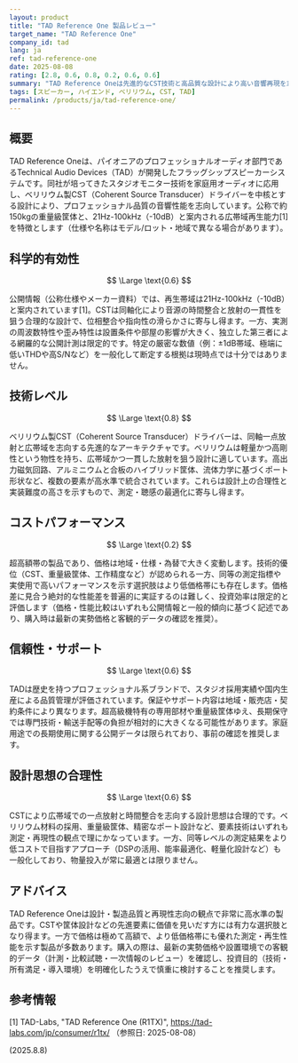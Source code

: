 ```yaml
---
layout: product
title: "TAD Reference One 製品レビュー"
target_name: "TAD Reference One"
company_id: tad
lang: ja
ref: tad-reference-one
date: 2025-08-08
rating: [2.8, 0.6, 0.8, 0.2, 0.6, 0.6]
summary: "TAD Reference Oneは先進的なCST技術と高品質な設計により高い音響再現を志向する一方、超高額価格によりコストパフォーマンスは限定的なフラッグシップスピーカー"
tags: [スピーカー, ハイエンド, ベリリウム, CST, TAD]
permalink: /products/ja/tad-reference-one/
---
```


## 概要

TAD Reference Oneは、パイオニアのプロフェッショナルオーディオ部門であるTechnical Audio Devices（TAD）が開発したフラッグシップスピーカーシステムです。同社が培ってきたスタジオモニター技術を家庭用オーディオに応用し、ベリリウム製CST（Coherent Source Transducer）ドライバーを中核とする設計により、プロフェッショナル品質の音響性能を志向しています。公称で約150kgの重量級筐体と、21Hz-100kHz（-10dB）と案内される広帯域再生能力[1]を特徴とします（仕様や名称はモデル/ロット・地域で異なる場合があります）。

## 科学的有効性

$$ \Large \text{0.6} $$

公開情報（公称仕様やメーカー資料）では、再生帯域は21Hz-100kHz（-10dB）と案内されています[1]。CSTは同軸化により音源の時間整合と放射の一貫性を狙う合理的な設計で、位相整合や指向性の滑らかさに寄与し得ます。一方、実測の周波数特性や歪み特性は設置条件や部屋の影響が大きく、独立した第三者による網羅的な公開計測は限定的です。特定の厳密な数値（例：±1dB帯域、極端に低いTHDや高S/Nなど）を一般化して断定する根拠は現時点では十分ではありません。

## 技術レベル

$$ \Large \text{0.8} $$

ベリリウム製CST（Coherent Source Transducer）ドライバーは、同軸一点放射と広帯域を志向する先進的なアーキテクチャです。ベリリウムは軽量かつ高剛性という物性を持ち、広帯域かつ一貫した放射を狙う設計に適しています。高出力磁気回路、アルミニウムと合板のハイブリッド筐体、流体力学に基づくポート形状など、複数の要素が高水準で統合されています。これらは設計上の合理性と実装難度の高さを示すもので、測定・聴感の最適化に寄与し得ます。

## コストパフォーマンス

$$ \Large \text{0.2} $$

超高額帯の製品であり、価格は地域・仕様・為替で大きく変動します。技術的優位（CST、重量級筐体、工作精度など）が認められる一方、同等の測定指標や実使用で高いパフォーマンスを示す選択肢はより低価格帯にも存在します。価格差に見合う絶対的な性能差を普遍的に実証するのは難しく、投資効率は限定的と評価します（価格・性能比較はいずれも公開情報と一般的傾向に基づく記述であり、購入時は最新の実勢価格と客観的データの確認を推奨）。

## 信頼性・サポート

$$ \Large \text{0.6} $$

TADは歴史を持つプロフェッショナル系ブランドで、スタジオ採用実績や国内生産による品質管理が評価されています。保証やサポート内容は地域・販売店・契約条件により異なります。超高級機特有の専用部材や重量級筐体ゆえ、長期保守では専門技術・輸送手配等の負担が相対的に大きくなる可能性があります。家庭用途での長期使用に関する公開データは限られており、事前の確認を推奨します。

## 設計思想の合理性

$$ \Large \text{0.6} $$

CSTにより広帯域での一点放射と時間整合を志向する設計思想は合理的です。ベリリウム材料の採用、重量級筐体、精密なポート設計など、要素技術はいずれも測定・再現性の観点で理にかなっています。一方、同等レベルの測定結果をより低コストで目指すアプローチ（DSPの活用、能率最適化、軽量化設計など）も一般化しており、物量投入が常に最適とは限りません。

## アドバイス

TAD Reference Oneは設計・製造品質と再現性志向の観点で非常に高水準の製品です。CSTや筐体設計などの先進要素に価値を見いだす方には有力な選択肢となり得ます。一方で価格は極めて高額で、より低価格帯にも優れた測定・再生性能を示す製品が多数あります。購入の際は、最新の実勢価格や設置環境での客観的データ（計測・比較試聴・一次情報のレビュー）を確認し、投資目的（技術・所有満足・導入環境）を明確化したうえで慎重に検討することを推奨します。

## 参考情報

[1] TAD-Labs, "TAD Reference One (R1TX)", https://tad-labs.com/jp/consumer/r1tx/ （参照日: 2025-08-08）

(2025.8.8)